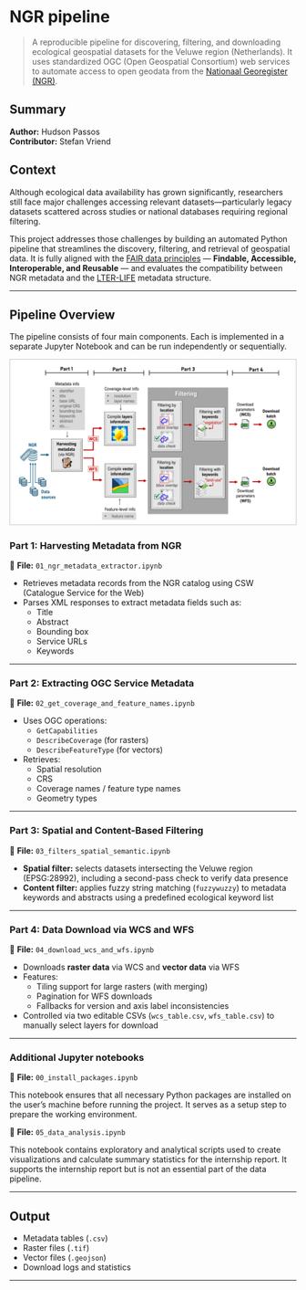 # NGR pipeline
> A reproducible pipeline for discovering, filtering, and downloading ecological geospatial datasets for the Veluwe region (Netherlands). It uses standardized OGC (Open Geospatial Consortium) web services to automate access to open geodata from the [Nationaal Georegister (NGR)](https://www.nationaalgeoregister.nl/).

## Summary

**Author:** Hudson Passos  
**Contributor:** Stefan Vriend 

## Context

Although ecological data availability has grown significantly, researchers still face major challenges accessing relevant datasets—particularly legacy datasets scattered across studies or national databases requiring regional filtering.

This project addresses those challenges by building an automated Python pipeline that streamlines the discovery, filtering, and retrieval of geospatial data. It is fully aligned with the [FAIR data principles](https://www.go-fair.org/fair-principles/) — **Findable, Accessible, Interoperable, and Reusable** — and evaluates the compatibility between NGR metadata and the [LTER-LIFE](https://lter-life.nl/en) metadata structure.

---

## Pipeline Overview

The pipeline consists of four main components. Each is implemented in a separate Jupyter Notebook and can be run independently or sequentially.

![Data Pipeline](https://github.com/StefanVriend/ngr-pipeline/blob/main/figures/DataPipeline.png?raw=true)

### Part 1: Harvesting Metadata from NGR

📄 **File:** `01_ngr_metadata_extractor.ipynb`

- Retrieves metadata records from the NGR catalog using CSW (Catalogue Service for the Web)
- Parses XML responses to extract metadata fields such as:
  - Title
  - Abstract
  - Bounding box
  - Service URLs
  - Keywords

---

### Part 2: Extracting OGC Service Metadata

📄 **File:** `02_get_coverage_and_feature_names.ipynb`

- Uses OGC operations:
  - `GetCapabilities`
  - `DescribeCoverage` (for rasters)
  - `DescribeFeatureType` (for vectors)
- Retrieves:
  - Spatial resolution
  - CRS
  - Coverage names / feature type names
  - Geometry types

---

### Part 3: Spatial and Content-Based Filtering

📄 **File:** `03_filters_spatial_semantic.ipynb`

- **Spatial filter:** selects datasets intersecting the Veluwe region (EPSG:28992), including a second-pass check to verify data presence
- **Content filter:** applies fuzzy string matching (`fuzzywuzzy`) to metadata keywords and abstracts using a predefined ecological keyword list

---

### Part 4: Data Download via WCS and WFS

📄 **File:** `04_download_wcs_and_wfs.ipynb`

- Downloads **raster data** via WCS and **vector data** via WFS
- Features:
  - Tiling support for large rasters (with merging)
  - Pagination for WFS downloads
  - Fallbacks for version and axis label inconsistencies
- Controlled via two editable CSVs (`wcs_table.csv`, `wfs_table.csv`) to manually select layers for download

---

### Additional Jupyter notebooks

📄 **File:** `00_install_packages.ipynb`

This notebook ensures that all necessary Python packages are installed on the user’s machine before running the project. It serves as a setup step to prepare the working environment.

📄 **File:** `05_data_analysis.ipynb`

This notebook contains exploratory and analytical scripts used to create visualizations and calculate summary statistics for the internship report. It supports the internship report but is not an essential part of the data pipeline.

---

## Output

- Metadata tables (`.csv`)
- Raster files (`.tif`)
- Vector files (`.geojson`)
- Download logs and statistics

---
